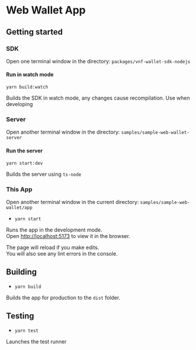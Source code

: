 # Web Wallet App

## Getting started

### SDK

Open one terminal window in the directory: `packages/vnf-wallet-sdk-nodejs`

#### Run in watch mode

`yarn build:watch`

Builds the SDK in watch mode, any changes cause recompilation. Use when developing

### Server
Open another terminal window in the directory: `samples/sample-web-wallet-server`

#### Run the server

`yarn start:dev`

Builds the server using `ts-node`

### This App

Open another terminal window in the current directory: `samples/sample-web-wallet/app`

- `yarn start`

Runs the app in the development mode.\
Open [http://localhost:5173](http://localhost:3000) to view it in the browser.

The page will reload if you make edits.\
You will also see any lint errors in the console.

## Building

- `yarn build`

Builds the app for production to the `dist` folder.


## Testing

- `yarn test`

Launches the test runner
